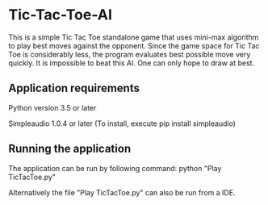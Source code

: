 # Tic-Tac-Toe-AI
This is a simple Tic Tac Toe standalone game that uses mini-max algorithm to play best moves against the opponent. Since the game space for Tic Tac Toe is considerably less, the program evaluates best possible move very quickly. It is impossible to beat this AI. One can only hope to draw at best.

## Application requirements
Python version 3.5 or later

Simpleaudio 1.0.4 or later (To install, execute pip install simpleaudio)

## Running the application
The application can be run by following command:
    python "Play TicTacToe.py"

Alternatively the file "Play TicTacToe.py" can also be run from a IDE.
